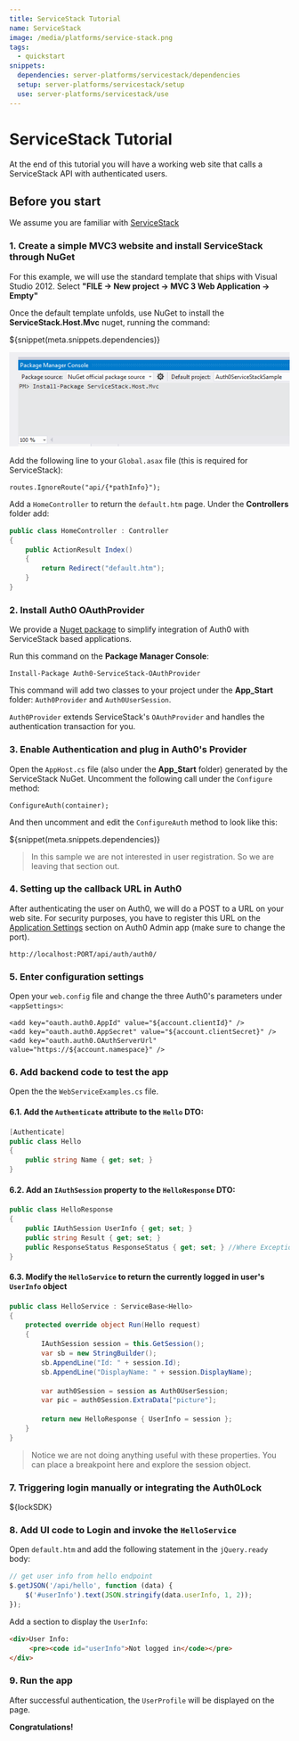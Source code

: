 ```yaml
---
title: ServiceStack Tutorial
name: ServiceStack
image: /media/platforms/service-stack.png
tags:
  - quickstart
snippets:
  dependencies: server-platforms/servicestack/dependencies
  setup: server-platforms/servicestack/setup
  use: server-platforms/servicestack/use
---
```


# ServiceStack Tutorial

At the end of this tutorial you will have a working web site that calls a ServiceStack API with authenticated users.

## Before you start

We assume you are familiar with [ServiceStack](http://www.servicestack.net/)

### 1. Create a simple MVC3 website and install ServiceStack through NuGet

For this example, we will use the standard template that ships with Visual Studio 2012. Select __"FILE -> New project -> MVC 3 Web Application -> Empty"__

Once the default template unfolds, use NuGet to install the **ServiceStack.Host.Mvc** nuget, running the command:

${snippet(meta.snippets.dependencies)}

![](/media/articles/server-platforms/servicestack/install-servicestack-nuget.png)

Add the following line to your `Global.asax` file (this is required for ServiceStack):

```
routes.IgnoreRoute("api/{*pathInfo}");
```

Add a `HomeController` to return the `default.htm` page. Under the __Controllers__ folder add:

```c#
public class HomeController : Controller
{
    public ActionResult Index()
    {
        return Redirect("default.htm");
    }
}
```

### 2. Install Auth0 OAuthProvider

We provide a [Nuget package](http://nuget.org/packages/Auth0-ServiceStack-OAuthProvider/) to simplify integration of Auth0 with ServiceStack based applications.

Run this command on the __Package Manager Console__:

	Install-Package Auth0-ServiceStack-OAuthProvider

This command will add two classes to your project under the __App_Start__ folder: `Auth0Provider` and `Auth0UserSession`.

`Auth0Provider` extends ServiceStack's `OAuthProvider` and handles the authentication transaction for you.

### 3. Enable Authentication and plug in Auth0's Provider

Open the `AppHost.cs` file (also under the __App_Start__ folder) generated by the ServiceStack NuGet. Uncomment the following call under the `Configure` method:

```
ConfigureAuth(container);
```

And then uncomment and edit the `ConfigureAuth` method to look like this:

${snippet(meta.snippets.dependencies)}

> In this sample we are not interested in user registration. So we are leaving that section out.

### 4. Setting up the callback URL in Auth0

<div class="setup-callback">
<p>After authenticating the user on Auth0, we will do a POST to a URL on your web site. For security purposes, you have to register this URL on the <a href="${uiAppSettingsURL}">Application Settings</a> section on Auth0 Admin app (make sure to change the port).</p>

<pre><code>http://localhost:PORT/api/auth/auth0/</pre></code>
</div>

### 5. Enter configuration settings

Open your `web.config` file and change the three Auth0's parameters under `<appSettings>`:

```
<add key="oauth.auth0.AppId" value="${account.clientId}" />
<add key="oauth.auth0.AppSecret" value="${account.clientSecret}" />
<add key="oauth.auth0.OAuthServerUrl" value="https://${account.namespace}" />
```


### 6. Add backend code to test the app

Open the the `WebServiceExamples.cs` file.

#### 6.1. Add the `Authenticate` attribute to the `Hello` DTO:

```c#
[Authenticate]
public class Hello
{
	public string Name { get; set; }
}
```

#### 6.2. Add an `IAuthSession` property to the `HelloResponse` DTO:

```c#
public class HelloResponse
{
    public IAuthSession UserInfo { get; set; }
	public string Result { get; set; }
	public ResponseStatus ResponseStatus { get; set; } //Where Exceptions get auto-serialized
}
```

#### 6.3. Modify the `HelloService` to return the currently logged in user's `UserInfo` object

```c#
public class HelloService : ServiceBase<Hello>
{
	protected override object Run(Hello request)
	{
        IAuthSession session = this.GetSession();
        var sb = new StringBuilder();
        sb.AppendLine("Id: " + session.Id);
        sb.AppendLine("DisplayName: " + session.DisplayName);

        var auth0Session = session as Auth0UserSession;
        var pic = auth0Session.ExtraData["picture"];

        return new HelloResponse { UserInfo = session };
	}
}
```
> Notice we are not doing anything useful with these properties. You can place a breakpoint here and explore the session object.

### 7. Triggering login manually or integrating the Auth0Lock

${lockSDK}

### 8. Add UI code to Login and invoke the `HelloService`

Open `default.htm` and add the following statement in the `jQuery.ready` body:

```js
// get user info from hello endpoint
$.getJSON('/api/hello', function (data) {
    $('#userInfo').text(JSON.stringify(data.userInfo, 1, 2));
});
```

Add a section to display the `UserInfo`:

```html
<div>User Info:
     <pre><code id="userInfo">Not logged in</code></pre>
</div>
```

### 9. Run the app

After successful authentication, the `UserProfile` will be displayed on the page.

**Congratulations!**
